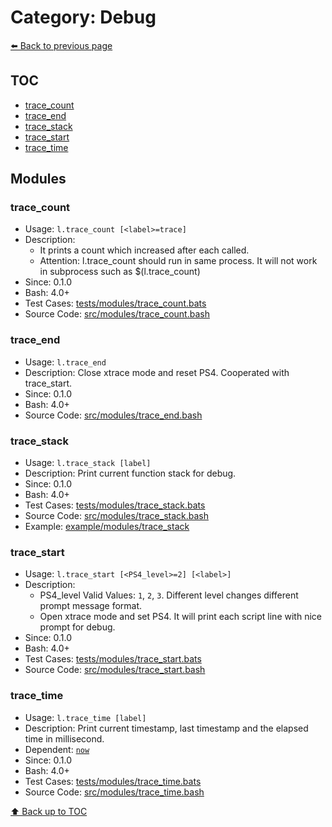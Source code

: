 # Category: Debug

[⬅️ Back to previous page](./README.md)

## TOC

- [trace_count](#trace_count)
- [trace_end](#trace_end)
- [trace_stack](#trace_stack)
- [trace_start](#trace_start)
- [trace_time](#trace_time)

## Modules

### trace_count

- Usage: `l.trace_count [<label>=trace]`
- Description:
  - It prints a count which increased after each called.
  - Attention: l.trace_count should run in same process. It will not work in subprocess such as $(l.trace_count)
- Since: 0.1.0
- Bash: 4.0+
- Test Cases: [tests/modules/trace_count.bats](../../tests/modules/trace_count.bats)
- Source Code: [src/modules/trace_count.bash](../../src/modules/trace_count.bash)

### trace_end

- Usage: `l.trace_end`
- Description: Close xtrace mode and reset PS4. Cooperated with trace_start.
- Since: 0.1.0
- Bash: 4.0+
- Source Code: [src/modules/trace_end.bash](../../src/modules/trace_end.bash)

### trace_stack

- Usage: `l.trace_stack [label]`
- Description: Print current function stack for debug.
- Since: 0.1.0
- Bash: 4.0+
- Test Cases: [tests/modules/trace_stack.bats](../../tests/modules/trace_stack.bats)
- Source Code: [src/modules/trace_stack.bash](../../src/modules/trace_stack.bash)
- Example: [example/modules/trace_stack](../../example/modules/trace_stack)

### trace_start

- Usage: `l.trace_start [<PS4_level>=2] [<label>]`
- Description:
  - PS4_level  Valid Values: `1`, `2`, `3`. Different level changes different prompt message format.
  - Open xtrace mode and set PS4. It will print each script line with nice prompt for debug.
- Since: 0.1.0
- Bash: 4.0+
- Test Cases: [tests/modules/trace_start.bats](../../tests/modules/trace_start.bats)
- Source Code: [src/modules/trace_start.bash](../../src/modules/trace_start.bash)

### trace_time

- Usage: `l.trace_time [label]`
- Description: Print current timestamp, last timestamp and the elapsed time in millisecond.
- Dependent: [`now`](./time.md#now)
- Since: 0.1.0
- Bash: 4.0+
- Test Cases: [tests/modules/trace_time.bats](../../tests/modules/trace_time.bats)
- Source Code: [src/modules/trace_time.bash](../../src/modules/trace_time.bash)

[⬆️ Back up to TOC](#toc)
